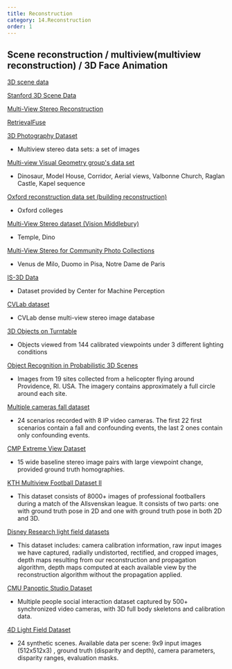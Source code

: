 ```yaml
---
title: Reconstruction
category: 14.Reconstruction
order: 1
---
```


## Scene reconstruction / multiview(multiview reconstruction) / 3D Face Animation


[3D scene data](https://qianyi.info/scenedata.html)

[Stanford 3D Scene Data](https://drive.google.com/drive/folders/0B6qjzcYetERgaW5zRWtZc2FuRDg?resourcekey=0-f4ggKkXE226MOngzvCvJ8w)

[Multi-View Stereo Reconstruction](https://vision.middlebury.edu/mview/)

[RetrievalFuse](https://nihalsid.github.io/retrieval-fuse/)

[3D Photography Dataset](http://www-cvr.ai.uiuc.edu/ponce_grp/data/mview/)
- Multiview stereo data sets: a set of images

[Multi-view Visual Geometry group's data set](https://www.robots.ox.ac.uk/~vgg/data1.html)
- Dinosaur, Model House, Corridor, Aerial views, Valbonne Church, Raglan Castle, Kapel sequence

[Oxford reconstruction data set (building reconstruction)](https://www.robots.ox.ac.uk/~vgg/data2.html)
- Oxford colleges

[Multi-View Stereo dataset (Vision Middlebury)](https://vision.middlebury.edu/mview/data/)
- Temple, Dino

[Multi-View Stereo for Community Photo Collections](http://grail.cs.washington.edu/projects/mvscpc/)
- Venus de Milo, Duomo in Pisa, Notre Dame de Paris


[IS-3D Data](http://cmp.felk.cvut.cz/projects/is3d/Data.html)
- Dataset provided by Center for Machine Perception

[CVLab dataset](https://www.epfl.ch/labs/cvlab/~strecha/multiview/denseMVS.html)
- CVLab dense multi-view stereo image database

[3D Objects on Turntable](http://www.vision.caltech.edu/pmoreels/Datasets/TurntableObjects/)
- Objects viewed from 144 calibrated viewpoints under 3 different lighting conditions

[Object Recognition in Probabilistic 3D Scenes](https://vision.lems.brown.edu/project_desc/Object-Recognition-in-Probabilistic-3D-Scenes)
- Images from 19 sites collected from a helicopter flying around Providence, RI. USA. The imagery contains approximately a full circle around each site.

[Multiple cameras fall dataset](http://www.iro.umontreal.ca/~labimage/Dataset/)
- 24 scenarios recorded with 8 IP video cameras. The first 22 first scenarios contain a fall and confounding events, the last 2 ones contain only confounding events.

[CMP Extreme View Dataset](http://cmp.felk.cvut.cz/wbs/)
- 15 wide baseline stereo image pairs with large viewpoint change, provided ground truth homographies.

[KTH Multiview Football Dataset II](https://www.csc.kth.se/cvap/cvg/?page=footballdataset2)
- This dataset consists of 8000+ images of professional footballers during a match of the Allsvenskan league. It consists of two parts: one with ground truth pose in 2D and one with ground truth pose in both 2D and 3D.

[Disney Research light field datasets](https://www.disneyresearch.com/project/lightfields/)
- This dataset includes: camera calibration information, raw input images we have captured, radially undistorted, rectified, and cropped images, depth maps resulting from our reconstruction and propagation algorithm, depth maps computed at each available view by the reconstruction algorithm without the propagation applied.

[CMU Panoptic Studio Dataset](http://domedb.perception.cs.cmu.edu/)
- Multiple people social interaction dataset captured by 500+ synchronized video cameras, with 3D full body skeletons and calibration data.

[4D Light Field Dataset](https://lightfield-analysis.uni-konstanz.de/)
- 24 synthetic scenes. Available data per scene: 9x9 input images (512x512x3) , ground truth (disparity and depth), camera parameters, disparity ranges, evaluation masks.